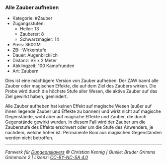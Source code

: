 ### Alle Zauber aufheben

- Kategorie: #Zauber
- Zugangsstufen:
  - Heiler: 13
  - Zauberer: 8
  - Schwarzmagier: 14
- Preis: 360GM
- ZB: -Wirkerstufe
- Dauer: Augenblicklich
- Distanz: VE x 2 Meter
- Abklingzeit: 100 Kampfrunden
- Art: Zaubern

Dies ist eine mächtigere Version von Zauber aufheben. Der ZAW bannt alle Zauber oder magischen Effekte, die auf dem Ziel des Zaubers wirken. Die Probe wird durch die höchste Stufe aller Wesen, die aktive Zauber auf das Ziel gewirkt haben, gemindert.

Alle Zauber aufheben hat keinen Effekt auf magische Wesen (außer auf ihnen liegende Zauber und Effekte zu bannen) und wirkt nicht auf magische Gegenstände, wohl aber auf magische Effekte und Zauber, die durch Gegenstände gewirkt wurden. In diesem Fall wird der Zauber um die Zauberstufe des Effekts erschwert oder um die Stufe des Anwenders, je nachdem, welche höher ist. Permanente Boni aus magischen Gegenständen werden nicht betroffen.

---

_Fanwerk für [Dungeonslayers](https://www.dungeonslayers.net/) © Christian Kennig | Quelle: Bruder Grimms Grimmoire 2 | Lizenz: [CC-BY-NC-SA 4.0](https://creativecommons.org/licenses/by-nc-sa/4.0/deed.de)_
